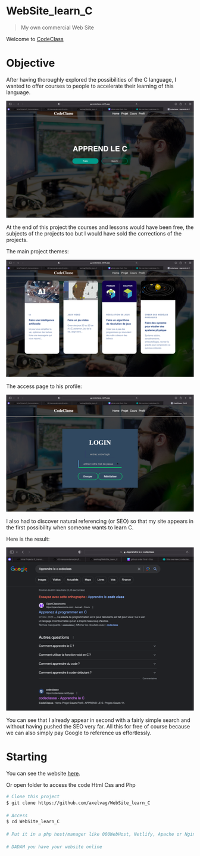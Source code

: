 # WebSite_learn_C

> My own commercial Web Site

Welcome to [CodeClass](https://codeclasse.netlify.app)

# Objective

After having thoroughly explored the possibilities of the C language, I wanted to offer courses to people to accelerate their learning of this language.

![image](images/image1.png)

At the end of this project the courses and lessons would have been free, the subjects of the projects too but I would have sold the corrections of the projects.

The main project themes:

![image](images/image2.png)

The access page to his profile:

![image](images/image3.png)

I also had to discover natural referencing (or SEO) so that my site appears in the first possibility when someone wants to learn C.

Here is the result:

![image](images/image4.png)

You can see that I already appear in second with a fairly simple search and without having pushed the SEO very far. All this for free of course because we can also simply pay Google to reference us effortlessly.

# Starting

You can see the website [here](https://codeclasse.netlify.app).

Or open folder to access the code Html Css and Php

```bash
# Clone this project
$ git clone https://github.com/axelvag/WebSite_learn_C

# Access
$ cd WebSite_learn_C

# Put it in a php host/manager like 000WebHost, Netlify, Apache or Nginx

# DADAM you have your website online
```
